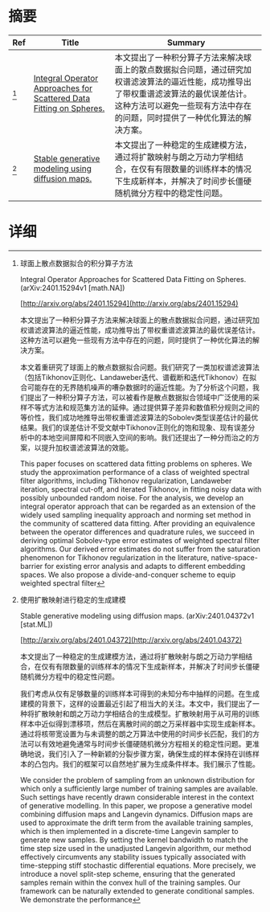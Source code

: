 # 摘要

| Ref | Title | Summary |
| --- | --- | --- |
| [^1] | [Integral Operator Approaches for Scattered Data Fitting on Spheres.](http://arxiv.org/abs/2401.15294) | 本文提出了一种积分算子方法来解决球面上的散点数据拟合问题，通过研究加权谱滤波算法的逼近性能，成功推导出了带权重谱滤波算法的最优误差估计。这种方法可以避免一些现有方法中存在的问题，同时提供了一种优化算法的解决方案。 |
| [^2] | [Stable generative modeling using diffusion maps.](http://arxiv.org/abs/2401.04372) | 本文提出了一种稳定的生成建模方法，通过将扩散映射与朗之万动力学相结合，在仅有有限数量的训练样本的情况下生成新样本，并解决了时间步长僵硬随机微分方程中的稳定性问题。 |

# 详细

[^1]: 球面上散点数据拟合的积分算子方法

    Integral Operator Approaches for Scattered Data Fitting on Spheres. (arXiv:2401.15294v1 [math.NA])

    [http://arxiv.org/abs/2401.15294](http://arxiv.org/abs/2401.15294)

    本文提出了一种积分算子方法来解决球面上的散点数据拟合问题，通过研究加权谱滤波算法的逼近性能，成功推导出了带权重谱滤波算法的最优误差估计。这种方法可以避免一些现有方法中存在的问题，同时提供了一种优化算法的解决方案。

    

    本文着重研究了球面上的散点数据拟合问题。我们研究了一类加权谱滤波算法（包括Tikhonov正则化、Landaweber迭代、谱截断和迭代Tikhonov）在拟合可能存在的无界随机噪声的嘈杂数据时的逼近性能。为了分析这个问题，我们提出了一种积分算子方法，可以被看作是散点数据拟合领域中广泛使用的采样不等式方法和规范集方法的延伸。通过提供算子差异和数值积分规则之间的等价性，我们成功地推导出带权重谱滤波算法的Sobolev类型误差估计的最优结果。我们的误差估计不受文献中Tikhonov正则化的饱和现象、现有误差分析中的本地空间屏障和不同嵌入空间的影响。我们还提出了一种分而治之的方案，以提升加权谱滤波算法的效能。

    This paper focuses on scattered data fitting problems on spheres. We study the approximation performance of a class of weighted spectral filter algorithms, including Tikhonov regularization, Landaweber iteration, spectral cut-off, and iterated Tikhonov, in fitting noisy data with possibly unbounded random noise. For the analysis, we develop an integral operator approach that can be regarded as an extension of the widely used sampling inequality approach and norming set method in the community of scattered data fitting. After providing an equivalence between the operator differences and quadrature rules, we succeed in deriving optimal Sobolev-type error estimates of weighted spectral filter algorithms. Our derived error estimates do not suffer from the saturation phenomenon for Tikhonov regularization in the literature, native-space-barrier for existing error analysis and adapts to different embedding spaces. We also propose a divide-and-conquer scheme to equip weighted spectral filter 
    
[^2]: 使用扩散映射进行稳定的生成建模

    Stable generative modeling using diffusion maps. (arXiv:2401.04372v1 [stat.ML])

    [http://arxiv.org/abs/2401.04372](http://arxiv.org/abs/2401.04372)

    本文提出了一种稳定的生成建模方法，通过将扩散映射与朗之万动力学相结合，在仅有有限数量的训练样本的情况下生成新样本，并解决了时间步长僵硬随机微分方程中的稳定性问题。

    

    我们考虑从仅有足够数量的训练样本可得到的未知分布中抽样的问题。在生成建模的背景下，这样的设置最近引起了相当大的关注。本文中，我们提出了一种将扩散映射和朗之万动力学相结合的生成模型。扩散映射用于从可用的训练样本中近似得到漂移项，然后在离散时间的朗之万采样器中实现生成新样本。通过将核带宽设置为与未调整的朗之万算法中使用的时间步长匹配，我们的方法可以有效地避免通常与时间步长僵硬随机微分方程相关的稳定性问题。更准确地说，我们引入了一种新颖的分裂步骤方案，确保生成的样本保持在训练样本的凸包内。我们的框架可以自然地扩展为生成条件样本。我们展示了性能。

    We consider the problem of sampling from an unknown distribution for which only a sufficiently large number of training samples are available. Such settings have recently drawn considerable interest in the context of generative modelling. In this paper, we propose a generative model combining diffusion maps and Langevin dynamics. Diffusion maps are used to approximate the drift term from the available training samples, which is then implemented in a discrete-time Langevin sampler to generate new samples. By setting the kernel bandwidth to match the time step size used in the unadjusted Langevin algorithm, our method effectively circumvents any stability issues typically associated with time-stepping stiff stochastic differential equations. More precisely, we introduce a novel split-step scheme, ensuring that the generated samples remain within the convex hull of the training samples. Our framework can be naturally extended to generate conditional samples. We demonstrate the performance
    

